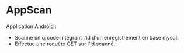 # AppScan
Application Android :
- Scanne un qrcode intégrant l'id d'un enregistrement en base mysql.
- Effectue une requête GET sur l'id scanné.
